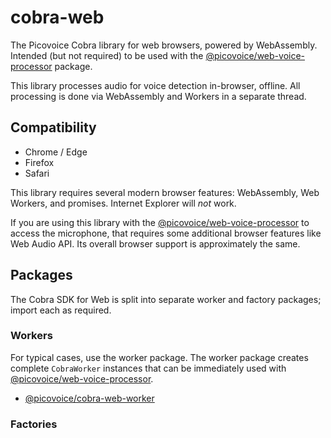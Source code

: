 # cobra-web

The Picovoice Cobra library for web browsers, powered by WebAssembly. Intended (but not required) to be used with the [@picovoice/web-voice-processor](https://www.npmjs.com/package/@picovoice/web-voice-processor) package.

This library processes audio for voice detection in-browser, offline. All processing is done via WebAssembly and Workers in a separate thread.

## Compatibility

- Chrome / Edge
- Firefox
- Safari

This library requires several modern browser features: WebAssembly, Web Workers, and promises. Internet Explorer will _not_ work.

If you are using this library with the [@picovoice/web-voice-processor](https://www.npmjs.com/package/@picovoice/web-voice-processor) to access the microphone, that requires some additional browser features like Web Audio API. Its overall browser support is approximately the same.

## Packages

The Cobra SDK for Web is split into separate worker and factory packages; import each as required.

### Workers 

For typical cases, use the worker package. The worker package creates complete `CobraWorker` instances that can be immediately used with [@picovoice/web-voice-processor](https://www.npmjs.com/package/@picovoice/web-voice-processor).

* [@picovoice/cobra-web-worker](https://www.npmjs.com/package/@picovoice/cobra-web-worker)

### Factories

Factory packages allow you to create instances of `Cobra` directly. Useful for building your own custom Worker/Worklet, or some other bespoke purpose.

* [@picovoice/cobra-web-factory](https://www.npmjs.com/package/@picovoice/cobra-web-factory)

## Installation & Usage

### Worker

To obtain a `CobraWorker`, we can use the static `create` factory method from the CobraWorkerFactory. Here is a complete example that:

1. Obtains a `CobraWorker` from the `CobraWorkerFactory`
2. Responds to voice activity detection event by defining and passing a callback function 
3. Creates a `WebVoiceProcessor` to obtain microphone permission and forward microphone audio to the `CobraWorker`

E.g.:

```console
yarn add @picovoice/web-voice-processor @picovoice/cobra-web-worker
```

```javascript
import { WebVoiceProcessor } from "@picovoice/web-voice-processor"
import { CobraWorkerFactory } from "@picovoice/cobra-web-worker";
  
// The worker will call the callback function upon a detection event with
// the probability of the voice activity as the input argument
function cobraCallback(voiceProbability) {
  // voiceProbability: Probability of voice activity. It is a floating-point number within [0, 1].
  const threshold = // .. detection threshold
  if voiceProbability >= threshold {
    // .. voice detected!
  }
}

async function startCobra() {
  // Create a Cobra Worker
  // Note: you receive a Worker object, _not_ an individual Cobra instance
  const appId = // .. AppID string provided by Picovoice Console (https://picovoice.ai/console/)
  const cobraWorker = await CobraWorkerFactory.create(
      appId,
      cobraCallback
  );

  // Start up the web voice processor. It will request microphone permission 
  // and immediately (start: true) start listening.
  // It downsamples the audio to voice recognition standard format (16-bit 16kHz linear PCM, single-channel)
  // The incoming microphone audio frames will then be forwarded to the Cobra Worker
  // n.b. This promise will reject if the user refuses permission! Make sure you handle that possibility.
  const webVp =
      await WebVoiceProcessor.init({
      engines: [cobraWorker],
      start: true,
      });
}

startCobra()

...

// Finished with Cobra? Release the WebVoiceProcessor and the worker.
if (done) {
  webVp.release()
  cobraWorker.sendMessage({
  command: "release"
  })
}

```

### Factory

If you wish to build your own worker, or perhaps not use workers at all, use the factory packages. This will let you instantiate Cobra engine instances directly.

The audio passed to the worker in the `process` function must be of the correct format. The `WebVoiceProcessor` handles downsampling in the examples above to standard voice recognition format (16-bit, 16kHz linear PCM, single-channel). Use an `Int16Array` [typed array](https://developer.mozilla.org/en-US/docs/Web/JavaScript/Typed_arrays). If you are not using `WebVoiceProcessor`, you must ensure the audio passed to Cobra is of that format. The Cobra instance provides the length of the array required via `.frameLength`.

E.g.:

```javascript
import { Cobra } from "@picovoice/cobra-web-factory";

async function startCobra() {
  const appId = // .. AppID string provided by Picovoice Console (https://picovoice.ai/console/)
  const handle = await Cobra.create(appId);
  return handle;
}

const cobraHandle = startCobra()

// Send Cobra frames of audio (check handle.frameLength for size of array)
const audioFrames =  new Int16Array( /* Provide data with correct format and size*/ )
const cobraResult = cobraHandle.process(audioFrames)
// cobraResult: Probability of voice activity. It is a floating-point number within [0, 1].

...

```

## Build from source (IIFE + ESM outputs)

This library uses Rollup and TypeScript along with Babel and other popular rollup plugins. There are two outputs: an IIFE version intended for script tags / CDN usage, and a JavaScript module version intended for use with modern JavaScript/TypeScript development (e.g. Angular, Create React App, Webpack).

```console
yarn
yarn build
```

The output will appear in the ./dist/ folder.

For example usage refer to the [web demo](/demo/web/)